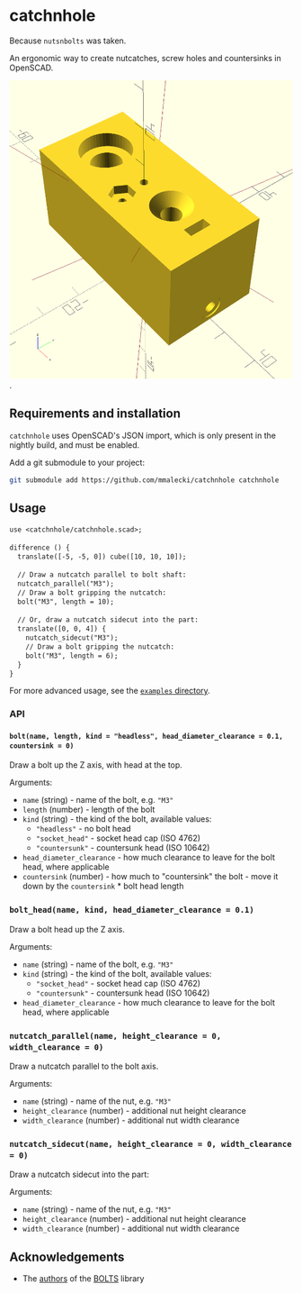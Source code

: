 # catchnhole
Because `nutsnbolts` was taken.

An ergonomic way to create nutcatches, screw holes and countersinks in OpenSCAD.

![Nutcatches, screw holes and countersinks](examples/simple.png).

## Requirements and installation
`catchnhole` uses OpenSCAD's JSON import, which is only present in the nightly
build, and must be enabled.

Add a git submodule to your project:

```sh
git submodule add https://github.com/mmalecki/catchnhole catchnhole
```

## Usage
```openscad
use <catchnhole/catchnhole.scad>;

difference () {
  translate([-5, -5, 0]) cube([10, 10, 10]);

  // Draw a nutcatch parallel to bolt shaft:
  nutcatch_parallel("M3");
  // Draw a bolt gripping the nutcatch:
  bolt("M3", length = 10);

  // Or, draw a nutcatch sidecut into the part:
  translate([0, 0, 4]) {
    nutcatch_sidecut("M3");
    // Draw a bolt gripping the nutcatch:
    bolt("M3", length = 6);
  }
}
```
For more advanced usage, see the [`examples` directory](./examples).

### API

#### `bolt(name, length, kind = "headless", head_diameter_clearance = 0.1, countersink = 0)`
Draw a bolt up the Z axis, with head at the top.

Arguments:
  * `name` (string) - name of the bolt, e.g. `"M3"`
  * `length` (number) - length of the bolt
  * `kind` (string) - the kind of the bolt, available values:
    * `"headless"` - no bolt head
    * `"socket_head"` - socket head cap (ISO 4762)
    * `"countersunk"` - countersunk head (ISO 10642)
  * `head_diameter_clearance` - how much clearance to leave for the bolt head, where applicable
  * `countersink` (number) - how much to "countersink" the bolt - move it down by the `countersink` * bolt head length

### `bolt_head(name, kind, head_diameter_clearance = 0.1)`
Draw a bolt head up the Z axis.

Arguments:
  * `name` (string) - name of the bolt, e.g. `"M3"`
  * `kind` (string) - the kind of the bolt, available values:
    * `"socket_head"` - socket head cap (ISO 4762)
    * `"countersunk"` - countersunk head (ISO 10642)
  * `head_diameter_clearance` - how much clearance to leave for the bolt head, where applicable

### `nutcatch_parallel(name, height_clearance = 0, width_clearance = 0)`
Draw a nutcatch parallel to the bolt axis.

Arguments:
  * `name` (string) - name of the nut, e.g. `"M3"`
  * `height_clearance` (number) - additional nut height clearance
  * `width_clearance` (number) - additional nut width clearance

### `nutcatch_sidecut(name, height_clearance = 0, width_clearance = 0)`
Draw a nutcatch sidecut into the part:

Arguments:
  * `name` (string) - name of the nut, e.g. `"M3"`
  * `height_clearance` (number) - additional nut height clearance
  * `width_clearance` (number) - additional nut width clearance

## Acknowledgements
* The [authors](https://github.com/boltsparts/BOLTS/graphs/contributors) of the [BOLTS](https://github.com/boltsparts/BOLTS) library
